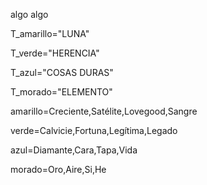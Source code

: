 algo
algo

T_amarillo="LUNA"

T_verde="HERENCIA"

T_azul="COSAS DURAS"

T_morado="ELEMENTO"

amarillo=Creciente,Satélite,Lovegood,Sangre

verde=Calvicie,Fortuna,Legítima,Legado

azul=Diamante,Cara,Tapa,Vida

morado=Oro,Aire,Si,He